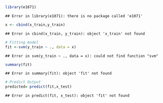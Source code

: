 

``` r
library(e1071)
```

```
## Error in library(e1071): there is no package called 'e1071'
```

``` r
x <- cbind(x_train,y_train)
```

```
## Error in cbind(x_train, y_train): object 'x_train' not found
```

``` r
# Fitting model
fit <-svm(y_train ~ ., data = x)
```

```
## Error in svm(y_train ~ ., data = x): could not find function "svm"
```

``` r
summary(fit)
```

```
## Error in summary(fit): object 'fit' not found
```

``` r
# Predict Output 
predicted= predict(fit,x_test)
```

```
## Error in predict(fit, x_test): object 'fit' not found
```

